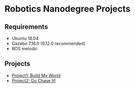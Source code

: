 # Robotics Nanodegree Projects

## Requirements

* Ubuntu 18.04
* Gazebo 7.16.0 (9.12.0 recommended)
* ROS melodic

## Projects

* [Project1: Build My World](./Project1)
* [Project2: Go Chase It!](./Project2)
